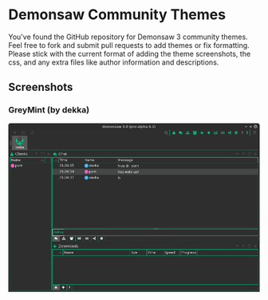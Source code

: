 # Demonsaw Community Themes

You've found the GitHub repository for Demonsaw 3 community themes. Feel free to fork and submit pull requests to add themes or fix formatting. Please stick with the current format of adding the theme screenshots, the css, and any extra files like author information and descriptions.

## Screenshots

### GreyMint (by dekka)

![GreyMint](./GreyMint/GreyMint.png)